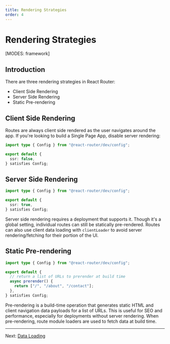 ```yaml
---
title: Rendering Strategies
order: 4
---
```


# Rendering Strategies

[MODES: framework]

## Introduction

There are three rendering strategies in React Router:

- Client Side Rendering
- Server Side Rendering
- Static Pre-rendering

## Client Side Rendering

Routes are always client side rendered as the user navigates around the app. If you're looking to build a Single Page App, disable server rendering:

```ts filename=react-router.config.ts
import type { Config } from "@react-router/dev/config";

export default {
  ssr: false,
} satisfies Config;
```

## Server Side Rendering

```ts filename=react-router.config.ts
import type { Config } from "@react-router/dev/config";

export default {
  ssr: true,
} satisfies Config;
```

Server side rendering requires a deployment that supports it. Though it's a global setting, individual routes can still be statically pre-rendered. Routes can also use client data loading with `clientLoader` to avoid server rendering/fetching for their portion of the UI.

## Static Pre-rendering

```ts filename=react-router.config.ts
import type { Config } from "@react-router/dev/config";

export default {
  // return a list of URLs to prerender at build time
  async prerender() {
    return ["/", "/about", "/contact"];
  },
} satisfies Config;
```

Pre-rendering is a build-time operation that generates static HTML and client navigation data payloads for a list of URLs. This is useful for SEO and performance, especially for deployments without server rendering. When pre-rendering, route module loaders are used to fetch data at build time.

---

Next: [Data Loading](./data-loading)
